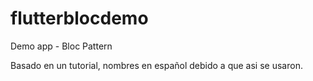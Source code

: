 # flutterblocdemo

Demo app - Bloc Pattern

Basado en un tutorial, nombres en español debido a que asi se usaron.
